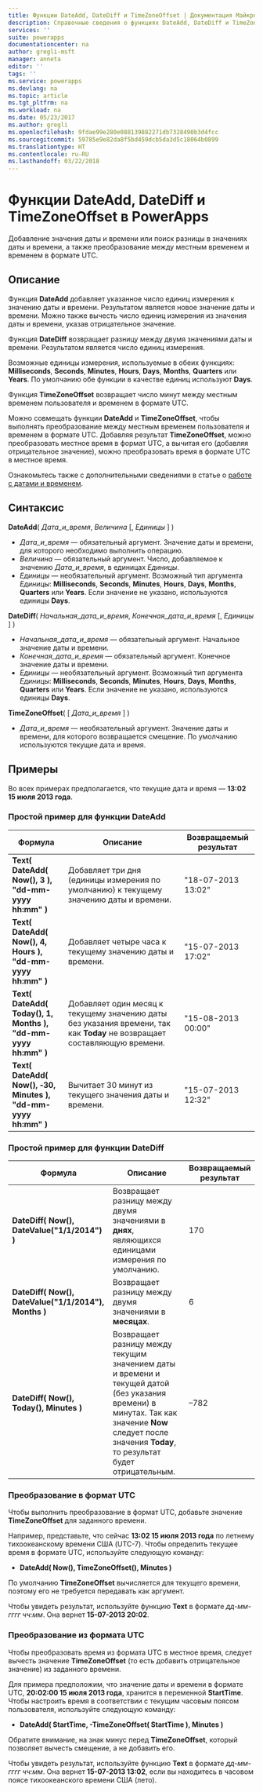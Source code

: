 ```yaml
---
title: Функции DateAdd, DateDiff и TimeZoneOffset | Документация Майкрософт
description: Справочные сведения о функциях DateAdd, DateDiff и TimeZoneOffset в PowerApps, включая описание синтаксиса и примеры.
services: ''
suite: powerapps
documentationcenter: na
author: gregli-msft
manager: anneta
editor: ''
tags: ''
ms.service: powerapps
ms.devlang: na
ms.topic: article
ms.tgt_pltfrm: na
ms.workload: na
ms.date: 05/23/2017
ms.author: gregli
ms.openlocfilehash: 9fdae99e280e088139882271db7328490b3d4fcc
ms.sourcegitcommit: 59785e9e82da8f5bd459dcb5da3d5c18064b0899
ms.translationtype: HT
ms.contentlocale: ru-RU
ms.lasthandoff: 03/22/2018
---
```

# <a name="dateadd-datediff-and-timezoneoffset-functions-in-powerapps"></a>Функции DateAdd, DateDiff и TimeZoneOffset в PowerApps
Добавление значения даты и времени или поиск разницы в значениях даты и времени, а также преобразование между местным временем и временем в формате UTC.

## <a name="description"></a>Описание
Функция **DateAdd** добавляет указанное число единиц измерения к значению даты и времени. Результатом является новое значение даты и времени. Можно также вычесть число единиц измерения из значения даты и времени, указав отрицательное значение.

Функция **DateDiff** возвращает разницу между двумя значениями даты и времени. Результатом является число единиц измерения.

Возможные единицы измерения, используемые в обеих функциях: **Milliseconds**, **Seconds**, **Minutes**, **Hours**, **Days**, **Months**, **Quarters** или **Years**.  По умолчанию обе функции в качестве единиц используют **Days**.

Функция **TimeZoneOffset** возвращает число минут между местным временем пользователя и временем в формате UTC.   

Можно совмещать функции **DateAdd** и **TimeZoneOffset**, чтобы выполнять преобразование между местным временем пользователя и временем в формате UTC.  Добавляя результат **TimeZoneOffset**, можно преобразовать местное время в формат UTC, а вычитая его (добавляя отрицательное значение), можно преобразовать время в формате UTC в местное время.

Ознакомьтесь также с дополнительными сведениями в статье о [работе с датами и временем](../show-text-dates-times.md).

## <a name="syntax"></a>Синтаксис
**DateAdd**( *Дата_и_время*, *Величина* [, *Единицы* ] )

* *Дата_и_время* — обязательный аргумент. Значение даты и времени, для которого необходимо выполнить операцию.
* *Величина* — обязательный аргумент. Число, добавляемое к значению *Дата_и_время*, в единицах *Единицы*.
* *Единицы* — необязательный аргумент. Возможный тип аргумента *Единицы*: **Milliseconds**, **Seconds**, **Minutes**, **Hours**, **Days**, **Months**, **Quarters** или **Years**.  Если значение не указано, используются единицы **Days**.

**DateDiff**( *Начальная_дата_и_время*, *Конечная_дата_и_время* [, *Единицы* ] )

* *Начальная_дата_и_время* — обязательный аргумент. Начальное значение даты и времени.
* *Конечная_дата_и_время* — обязательный аргумент. Конечное значение даты и времени.
* *Единицы* — необязательный аргумент. Возможный тип аргумента *Единицы*: **Milliseconds**, **Seconds**, **Minutes**, **Hours**, **Days**, **Months**, **Quarters** или **Years**.  Если значение не указано, используются единицы **Days**.

**TimeZoneOffset**( [ *Дата_и_время* ] )

* *Дата_и_время* — необязательный аргумент.  Значение даты и времени, для которого возвращается смещение.  По умолчанию используются текущие дата и время.

## <a name="examples"></a>Примеры
Во всех примерах предполагается, что текущие дата и время — **13:02 15 июля 2013 года**.

### <a name="simple-dateadd"></a>Простой пример для функции DateAdd
| Формула | Описание | Возвращаемый результат |
| --- | --- | --- |
| **Text( DateAdd( Now(), 3 ),<br>"dd-mm-yyyy hh:mm" )** |Добавляет три дня (единицы измерения по умолчанию) к текущему значению даты и времени. |"18-07-2013 13:02" |
| **Text( DateAdd( Now(), 4, Hours ),<br>"dd-mm-yyyy hh:mm" )** |Добавляет четыре часа к текущему значению даты и времени. |"15-07-2013 17:02" |
| **Text( DateAdd( Today(), 1, Months ),<br>"dd-mm-yyyy hh:mm" )** |Добавляет один месяц к текущему значению даты без указания времени, так как **Today** не возвращает составляющую времени. |"15-08-2013 00:00" |
| **Text( DateAdd( Now(), &#8209;30, Minutes ),<br>"dd-mm-yyyy hh:mm" )** |Вычитает 30 минут из текущего значения даты и времени. |"15-07-2013 12:32" |

### <a name="simple-datediff"></a>Простой пример для функции DateDiff
| Формула | Описание | Возвращаемый результат |
| --- | --- | --- |
| **DateDiff( Now(), DateValue("1/1/2014") )** |Возвращает разницу между двумя значениями в **днях**, являющихся единицами измерения по умолчанию. |170 |
| **DateDiff( Now(), DateValue("1/1/2014"), Months )** |Возвращает разницу между двумя значениями в **месяцах**. |6 |
| **DateDiff( Now(), Today(), Minutes )** |Возвращает разницу между текущим значением даты и времени и текущей датой (без указания времени) в минутах.  Так как значение **Now** следует после значения **Today**, то результат будет отрицательным. |–782 |

### <a name="converting-to-utc"></a>Преобразование в формат UTC
Чтобы выполнить преобразование в формат UTC, добавьте значение **TimeZoneOffset** для заданного времени.  

Например, представьте, что сейчас **13:02 15 июля 2013 года** по летнему тихоокеанскому времени США (UTC-7).  Чтобы определить текущее время в формате UTC, используйте следующую команду:

* **DateAdd( Now(), TimeZoneOffset(), Minutes )**

По умолчанию **TimeZoneOffset** вычисляется для текущего времени, поэтому его не требуется передавать как аргумент.

Чтобы увидеть результат, используйте функцию **Text** в формате *дд-мм-гггг чч:мм*. Она вернет **15-07-2013 20:02**.

### <a name="converting-from-utc"></a>Преобразование из формата UTC
Чтобы преобразовать время из формата UTC в местное время, следует вычесть значение **TimeZoneOffset** (то есть добавить отрицательное значение) из заданного времени.

Для примера предположим, что значение даты и времени в формате UTC, **20:02:00 15 июля 2013 года**, хранится в переменной **StartTime**. Чтобы настроить время в соответствии с текущим часовым поясом пользователя, используйте следующую команду:

* **DateAdd( StartTime, -TimeZoneOffset( StartTime ), Minutes )**

Обратите внимание, на знак минус перед **TimeZoneOffset**, который позволяет вычесть смещение, а не добавить его.

Чтобы увидеть результат, используйте функцию **Text** в формате *дд-мм-гггг чч:мм*. Она вернет **15-07-2013 13:02**, если вы находитесь в часовом поясе тихоокеанского времени США (лето).

